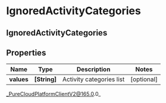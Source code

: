 # IgnoredActivityCategories

## IgnoredActivityCategories

## Properties

|Name | Type | Description | Notes|
|------------ | ------------- | ------------- | -------------|
| **values** | **[String]** | Activity categories list | [optional] |



_PureCloudPlatformClientV2@165.0.0_
